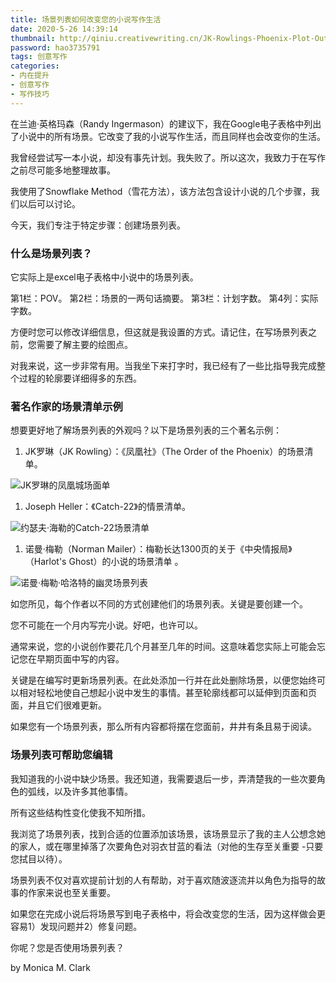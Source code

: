 ```yaml
---
title: 场景列表如何改变您的小说写作生活
date: 2020-5-26 14:39:14
thumbnail: http://qiniu.creativewriting.cn/JK-Rowlings-Phoenix-Plot-Outline.jpg
password: hao3735791
tags: 创意写作
categories:
- 内在提升 
- 创意写作
- 写作技巧
---
```


在兰迪·英格玛森（Randy Ingermason）的建议下，我在Google电子表格中列出了小说中的所有场景。它改变了我的小说写作生活，而且同样也会改变你的生活。

我曾经尝试写一本小说，却没有事先计划。我失败了。所以这次，我致力于在写作之前尽可能多地整理故事。

我使用了Snowflake Method（雪花方法），该方法包含设计小说的几个步骤，我们以后可以讨论。

今天，我们专注于特定步骤：创建场景列表。

### 什么是场景列表？

它实际上是excel电子表格中小说中的场景列表。

第1栏：POV。
第2栏：场景的一两句话摘要。
第3栏：计划字数。
第4列：实际字数。

方便时您可以修改详细信息，但这就是我设置的方式。请记住，在写场景列表之前，您需要了解主要的绘图点。

对我来说，这一步非常有用。当我坐下来打字时，我已经有了一些比指导我完成整个过程的轮廓要详细得多的东西。

### 著名作家的场景清单示例

想要更好地了解场景列表的外观吗？以下是场景列表的三个著名示例：

1. JK罗琳（JK Rowling）：《凤凰社》（The Order of the Phoenix）的场景清单。 

![JK罗琳的凤凰城场面单](http://qiniu.creativewriting.cn/JK-Rowlings-Phoenix-Plot-Outline.jpg)

1. Joseph Heller：《Catch-22》的情景清单。

![约瑟夫·海勒的Catch-22场景清单](http://qiniu.creativewriting.cn/Joseph-Heller-list.jpg)

1. 诺曼·梅勒（Norman Mailer）：梅勒长达1300页的关于《中央情报局》（Harlot's Ghost）的小说的场景清单  。

![诺曼·梅勒·哈洛特的幽灵场景列表](http://qiniu.creativewriting.cn/mailerharlotoutlinefullsize.jpg)

如您所见，每个作者以不同的方式创建他们的场景列表。关键是要创建一个。

您不可能在一个月内写完小说。好吧，也许可以。

通常来说，您的小说创作要花几个月甚至几年的时间。这意味着您实际上可能会忘记您在早期页面中写的内容。

关键是在编写时更新场景列表。在此处添加一行并在此处删除场景，以便您始终可以相对轻松地使自己想起小说中发生的事情。甚至轮廓线都可以延伸到页面和页面，并且它们很难更新。

如果您有一个场景列表，那么所有内容都将摆在您面前，井井有条且易于阅读。

### 场景列表可帮助您编辑

我知道我的小说中缺少场景。我还知道，我需要退后一步，弄清楚我的一些次要角色的弧线，以及许多其他事情。

所有这些结构性变化使我不知所措。

我浏览了场景列表，找到合适的位置添加该场景，该场景显示了我的主人公想念她的家人，或在哪里掉落了次要角色对羽衣甘蓝的看法（对他的生存至关重要 -只要您拭目以待）。

场景列表不仅对喜欢提前计划的人有帮助，对于喜欢随波逐流并以角色为指导的故事的作家来说也至关重要。

如果您在完成小说后将场景写到电子表格中，将会改变您的生活，因为这样做会更容易1）发现问题并2）修复问题。

你呢？您是否使用场景列表？

by Monica M. Clark
